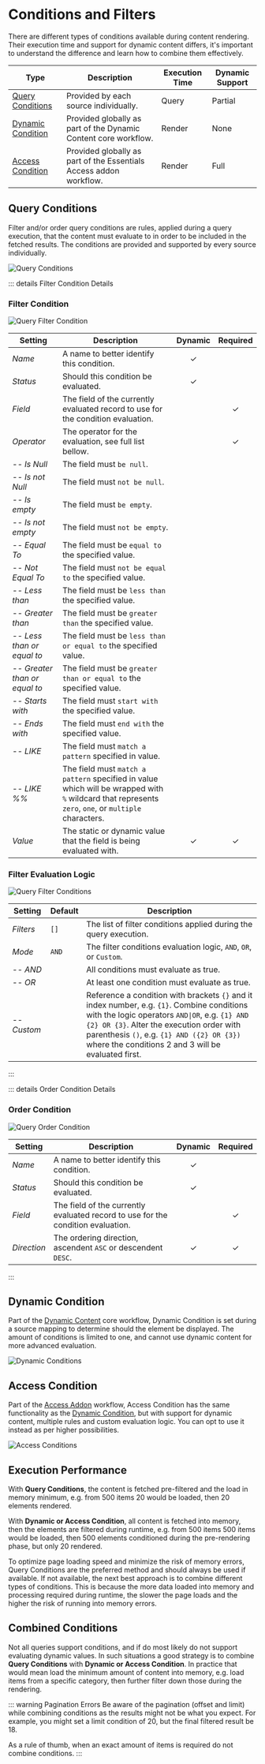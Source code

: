 # Conditions and Filters

There are different types of conditions available during content rendering. Their execution time and support for dynamic content differs, it's important to understand the difference and learn how to combine them effectively.

| Type | Description | Execution Time | Dynamic Support |
| --- | --- | --- | --- |
| [Query Conditions](#query-conditions) | Provided by each source individually. | Query | Partial |
| [Dynamic Condition](#dynamic-condition) | Provided globally as part of the Dynamic Content core workflow. | Render | None |
| [Access Condition](#access-condition) | Provided globally as part of the Essentials Access addon workflow. | Render | Full |

## Query Conditions

Filter and/or order query conditions are rules, applied during a query execution, that the content must evaluate to in order to be included in the fetched results. The conditions are provided and supported by every source individually.

![Query Conditions](./assets/conditions/query-conditions.webp)

::: details Filter Condition Details

### Filter Condition

![Query Filter Condition](./assets/conditions/query-filter-condition.webp)

| Setting | Description | Dynamic | Required |
| --- | --- | :---: | :---: |
| *Name* | A name to better identify this condition. | &#x2713; |
| *Status* | Should this condition be evaluated. | &#x2713; |
| *Field* | The field of the currently evaluated record to use for the condition evaluation. | | &#x2713; |
| *Operator* | The operator for the evaluation, see full list bellow. | | &#x2713; |
| *-- Is Null* | The field must `be null`. |
| *-- Is not Null* | The field must `not be null`. |
| *-- Is empty* | The field must `be empty`. |
| *-- Is not empty* | The field must `not be empty`. |
| *-- Equal To* | The field must be `equal to` the specified value. |
| *-- Not Equal To* | The field must `not be equal to` the specified value. |
| *-- Less than* | The field must be `less than` the specified value. |
| *-- Greater than* | The field must be `greater than` the specified value. |
| *-- Less than or equal to* | The field must be `less than or equal to` the specified value. |
| *-- Greater than or equal to* | The field must be `greater than or equal to` the specified value. |
| *-- Starts with* | The field must `start with` the specified value. |
| *-- Ends with* | The field must `end with` the specified value. |
| *-- LIKE* | The field must `match a pattern` specified in value. |
| *-- LIKE %%* | The field must `match a pattern` specified in value which will be wrapped with `%` wildcard that represents `zero`, `one`, or `multiple` characters. |
| *Value* | The static or dynamic value that the field is being evaluated with. | &#x2713; | &#x2713; |

### Filter Evaluation Logic

![Query Filter Conditions](./assets/conditions/query-filter-conditions.webp)

| Setting | Default | Description |
| --- | --- | --- |
| *Filters* | `[]` | The list of filter conditions applied during the query execution. |
| *Mode* | `AND` | The filter conditions evaluation logic, `AND`, `OR`, or `Custom`. |
| *-- AND* | | All conditions must evaluate as true. |
| *-- OR* | | At least one condition must evaluate as true. |
| *-- Custom* | | Reference a condition with brackets `{}` and it index number, e.g. `{1}`. Combine conditions with the logic operators `AND\|OR`, e.g. `{1} AND {2} OR {3}`. Alter the execution order with parenthesis `()`, e.g. `{1} AND ({2} OR {3})` where the conditions 2 and 3 will be evaluated first. |

:::

::: details Order Condition Details

### Order Condition

![Query Order Condition](./assets/conditions/query-order-condition.webp)

| Setting | Description | Dynamic | Required |
| --- | --- | :---: | :---: |
| *Name* | A name to better identify this condition. | &#x2713; |
| *Status* | Should this condition be evaluated. | &#x2713; |
| *Field* | The field of the currently evaluated record to use for the condition evaluation. | | &#x2713; |
| *Direction* | The ordering direction, ascendent `ASC` or descendent `DESC`. | &#x2713; | &#x2713; |

:::

## Dynamic Condition

Part of the [Dynamic Content](https://yootheme.com/support/yootheme-pro/joomla/dynamic-content#dynamic-conditions) core workflow, Dynamic Condition is set during a source mapping to determine should the element be displayed. The amount of conditions is limited to one, and cannot use dynamic content for more advanced evaluation.

![Dynamic Conditions](./assets/conditions/dynamic-conditions.webp)

## Access Condition

Part of the [Access Addon](/essentials-for-yootheme-pro/addons/access/) workflow, Access Condition has the same functionality as the [Dynamic Condition](#dynamic-condition), but with support for dynamic content, multiple rules and custom evaluation logic. You can opt to use it instead as per higher possibilities.

![Access Conditions](./assets/conditions/access-conditions.webp)

## Execution Performance

With **Query Conditions**, the content is fetched pre-filtered and the load in memory minimum, e.g. from 500 items 20 would be loaded, then 20 elements rendered.

With **Dynamic or Access Condition**, all content is fetched into memory, then the elements are filtered during runtime, e.g. from 500 items 500 items would be loaded, then 500 elements conditioned during the pre-rendering phase, but only 20 rendered.

To optimize page loading speed and minimize the risk of memory errors, Query Conditions are the preferred method and should always be used if available. If not available, the next best approach is to combine different types of conditions. This is because the more data loaded into memory and processing required during runtime, the slower the page loads and the higher the risk of running into memory errors.

## Combined Conditions

Not all queries support conditions, and if do most likely do not support evaluating dynamic values. In such situations a good strategy is to combine **Query Conditions** with **Dynamic or Access Condition**. In practice that would mean load the minimum amount of content into memory, e.g. load items from a specific category, then further filter down those during the rendering.

::: warning Pagination Errors
Be aware of the pagination (offset and limit) while combining conditions as the results might not be what you expect. For example, you might set a limit condition of 20, but the final filtered result be 18.

As a rule of thumb, when an exact amount of items is required do not combine conditions.
:::
